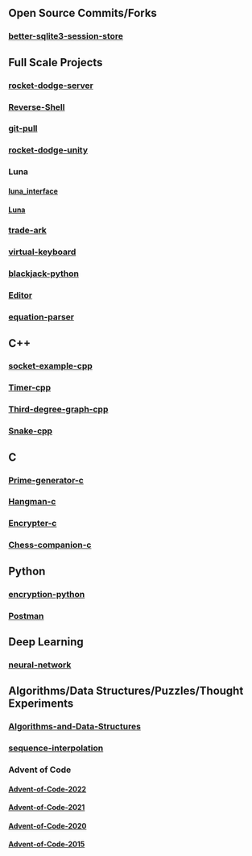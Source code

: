 ## Open Source Commits/Forks

### [better-sqlite3-session-store](https://github.com/DBC201/better-sqlite3-session-store)

## Full Scale Projects

### [rocket-dodge-server](https://github.com/DBC201/rocket_dodge_server)

### [Reverse-Shell](https://github.com/DBC201/Reverse-Shell)

### [git-pull](https://github.com/DBC201/git-pull)

### [rocket-dodge-unity](https://github.com/DBC201/rocket-dodge-unity)

### Luna

#### [luna_interface](https://github.com/DBC201/luna_interface)

#### [Luna](https://github.com/DBC201/Luna)

### [trade-ark](https://github.com/DBC201/trade-ark)

### [virtual-keyboard](https://github.com/DBC201/virtual-keyboard)

### [blackjack-python](https://github.com/DBC201/blackjack-python)

### [Editor](https://github.com/DBC201/Editor)

### [equation-parser](https://github.com/DBC201/equation-parser)

## C++

### [socket-example-cpp](https://github.com/DBC201/socket-example-cpp)

### [Timer-cpp](https://github.com/DBC201/Timer-cpp)

### [Third-degree-graph-cpp](https://github.com/DBC201/Third-degree-graph-cpp)

### [Snake-cpp](https://github.com/DBC201/Snake-cpp)

## C

### [Prime-generator-c](https://github.com/DBC201/Prime-generator-c)

### [Hangman-c](https://github.com/DBC201/Hangman-c)

### [Encrypter-c](https://github.com/DBC201/Encrypter-c)

### [Chess-companion-c](https://github.com/DBC201/Chess-companion-c)

## Python

### [encryption-python](https://github.com/DBC201/encryption-python)

### [Postman](https://github.com/DBC201/Postman)

## Deep Learning

### [neural-network](https://github.com/DBC201/neural-network)

## Algorithms/Data Structures/Puzzles/Thought Experiments

### [Algorithms-and-Data-Structures](https://github.com/DBC201/Algorithms-and-Data-Structures)

### [sequence-interpolation](https://github.com/DBC201/sequence-interpolation)

### Advent of Code

#### [Advent-of-Code-2022](https://github.com/DBC201/Advent-of-Code-2022)

#### [Advent-of-Code-2021](https://github.com/DBC201/Advent-of-Code-2021)

#### [Advent-of-Code-2020](https://github.com/DBC201/Advent-of-Code-2020)

#### [Advent-of-Code-2015](https://github.com/DBC201/Advent-of-Code-2015)
